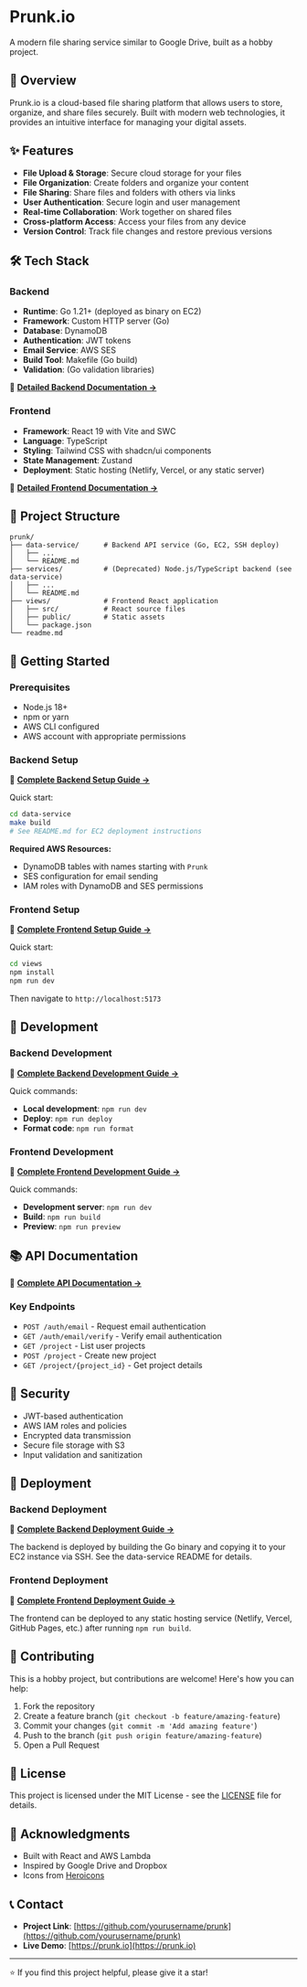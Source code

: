 # Prunk.io

A modern file sharing service similar to Google Drive, built as a hobby project.

## 🚀 Overview

Prunk.io is a cloud-based file sharing platform that allows users to store, organize, and share files securely. Built with modern web technologies, it provides an intuitive interface for managing your digital assets.

## ✨ Features

- **File Upload & Storage**: Secure cloud storage for your files
- **File Organization**: Create folders and organize your content
- **File Sharing**: Share files and folders with others via links
- **User Authentication**: Secure login and user management
- **Real-time Collaboration**: Work together on shared files
- **Cross-platform Access**: Access your files from any device
- **Version Control**: Track file changes and restore previous versions

## 🛠️ Tech Stack

### Backend
- **Runtime**: Go 1.21+ (deployed as binary on EC2)
- **Framework**: Custom HTTP server (Go)
- **Database**: DynamoDB
- **Authentication**: JWT tokens
- **Email Service**: AWS SES
- **Build Tool**: Makefile (Go build)
- **Validation**: (Go validation libraries)

📖 **[Detailed Backend Documentation →](data-service/README.md)**

### Frontend
- **Framework**: React 19 with Vite and SWC
- **Language**: TypeScript
- **Styling**: Tailwind CSS with shadcn/ui components
- **State Management**: Zustand
- **Deployment**: Static hosting (Netlify, Vercel, or any static server)

📖 **[Detailed Frontend Documentation →](views/README.md)**

## 📁 Project Structure

```
prunk/
├── data-service/      # Backend API service (Go, EC2, SSH deploy)
│   ├── ...
│   └── README.md
├── services/          # (Deprecated) Node.js/TypeScript backend (see data-service)
│   ├── ...
│   └── README.md
├── views/             # Frontend React application
│   ├── src/           # React source files
│   ├── public/        # Static assets
│   └── package.json
└── readme.md
```

## 🚀 Getting Started

### Prerequisites

- Node.js 18+ 
- npm or yarn
- AWS CLI configured
- AWS account with appropriate permissions

### Backend Setup

📖 **[Complete Backend Setup Guide →](data-service/README.md)**

Quick start:
```bash
cd data-service
make build
# See README.md for EC2 deployment instructions
```

**Required AWS Resources:**
- DynamoDB tables with names starting with `Prunk`
- SES configuration for email sending
- IAM roles with DynamoDB and SES permissions

### Frontend Setup

📖 **[Complete Frontend Setup Guide →](views/README.md)**

Quick start:
```bash
cd views
npm install
npm run dev
```

Then navigate to `http://localhost:5173`

## 🔧 Development

### Backend Development

📖 **[Complete Backend Development Guide →](data-service/README.md)**

Quick commands:
- **Local development**: `npm run dev`
- **Deploy**: `npm run deploy`
- **Format code**: `npm run format`

### Frontend Development

📖 **[Complete Frontend Development Guide →](views/README.md)**

Quick commands:
- **Development server**: `npm run dev`
- **Build**: `npm run build`
- **Preview**: `npm run preview`

## 📚 API Documentation

📖 **[Complete API Documentation →](data-service/README.md)**

### Key Endpoints

- `POST /auth/email` - Request email authentication
- `GET /auth/email/verify` - Verify email authentication
- `GET /project` - List user projects
- `POST /project` - Create new project
- `GET /project/{project_id}` - Get project details

## 🔐 Security

- JWT-based authentication
- AWS IAM roles and policies
- Encrypted data transmission
- Secure file storage with S3
- Input validation and sanitization

## 🚀 Deployment

### Backend Deployment

📖 **[Complete Backend Deployment Guide →](data-service/README.md)**

The backend is deployed by building the Go binary and copying it to your EC2 instance via SSH. See the data-service README for details.

### Frontend Deployment

📖 **[Complete Frontend Deployment Guide →](views/README.md)**

The frontend can be deployed to any static hosting service (Netlify, Vercel, GitHub Pages, etc.) after running `npm run build`.

## 🤝 Contributing

This is a hobby project, but contributions are welcome! Here's how you can help:

1. Fork the repository
2. Create a feature branch (`git checkout -b feature/amazing-feature`)
3. Commit your changes (`git commit -m 'Add amazing feature'`)
4. Push to the branch (`git push origin feature/amazing-feature`)
5. Open a Pull Request

## 📝 License

This project is licensed under the MIT License - see the [LICENSE](LICENSE) file for details.

## 🙏 Acknowledgments

- Built with React and AWS Lambda
- Inspired by Google Drive and Dropbox
- Icons from [Heroicons](https://heroicons.com/)

## 📞 Contact

- **Project Link**: [https://github.com/yourusername/prunk](https://github.com/yourusername/prunk)
- **Live Demo**: [https://prunk.io](https://prunk.io)

---

⭐ If you find this project helpful, please give it a star!
